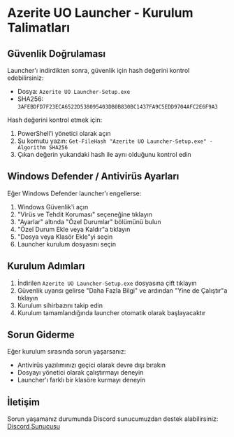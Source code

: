 # Azerite UO Launcher - Kurulum Talimatları

## Güvenlik Doğrulaması
Launcher'ı indirdikten sonra, güvenlik için hash değerini kontrol edebilirsiniz:

- Dosya: `Azerite UO Launcher-Setup.exe`
- SHA256: `3AFEBDFD7F23ECA6522D538095403DB0B830BC1437FA9C5EDD9704AFC2E6F9A3`

Hash değerini kontrol etmek için:
1. PowerShell'i yönetici olarak açın
2. Şu komutu yazın: `Get-FileHash "Azerite UO Launcher-Setup.exe" -Algorithm SHA256`
3. Çıkan değerin yukarıdaki hash ile aynı olduğunu kontrol edin

## Windows Defender / Antivirüs Ayarları
Eğer Windows Defender launcher'ı engellerse:

1. Windows Güvenlik'i açın
2. "Virüs ve Tehdit Koruması" seçeneğine tıklayın
3. "Ayarlar" altında "Özel Durumlar" bölümünü bulun
4. "Özel Durum Ekle veya Kaldır"a tıklayın
5. "Dosya veya Klasör Ekle"yi seçin
6. Launcher kurulum dosyasını seçin

## Kurulum Adımları
1. İndirilen `Azerite UO Launcher-Setup.exe` dosyasına çift tıklayın
2. Güvenlik uyarısı gelirse "Daha Fazla Bilgi" ve ardından "Yine de Çalıştır"a tıklayın
3. Kurulum sihirbazını takip edin
4. Kurulum tamamlandığında launcher otomatik olarak başlayacaktır

## Sorun Giderme
Eğer kurulum sırasında sorun yaşarsanız:
- Antivirüs yazılımınızı geçici olarak devre dışı bırakın
- Dosyayı yönetici olarak çalıştırmayı deneyin
- Launcher'ı farklı bir klasöre kurmayı deneyin

## İletişim
Sorun yaşamanız durumunda Discord sunucumuzdan destek alabilirsiniz:
[Discord Sunucusu](https://discord.gg/azeriteuo) 
